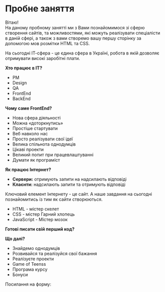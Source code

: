 # Пробне заняття
Вітаю!  
На даному пробному занятті ми з Вами познайомимося зі сферю створення сайтів, та можливостями, які можуть реалізувати спеціалісти в даній сфері, а також з вами створемо вашу першу сторінку за допомогою мов розмітки HTML та CSS.  

На сьогодні ІТ-сфера - це єдина сфера в Україні, робота в якій дозволяє отримувати високі заробітні плати.

**Хто працює в ІТ?**
- PM
- Design
- QA
- FrontEnd
- BackEnd

**Чому саме FrontEnd?**
- Нова сфера діяльності
- Можна «доторкнутись»
- Простіше стартувати
- Веб навколо нас
- Просто реалізувати свої ідеї
- Велика спільнота однодумців
- Цікаві проекти
- Великий попит при працевлаштуванні
- Думати як програміст

**Як працює Інтернет?**  
- **Сервери:** отримують запити на надсилають відповіді
- **Клаєнти:** надсилають запити та отримують відповіді
  
Ключовий елемент Інтернету - це сайт. А наше завдання на сьогодні познайомитись із тим як сайти створюються.
- HTML - містер скелет
- CSS - містер Гарний хлопець
- JavaScript - Містер мозок

**Готові писати свій перший код?**


**Що далі?**
- Знайдемо однодумців
- Розвивайся та реалізуйся свої бажання
- Реалізуєте проекти
- Game of Teenss
- Програма курсу
- Бонуси

Посилання на форму:  
  
